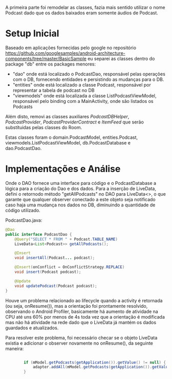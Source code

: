 A primeira parte foi remodelar as classes, fazia mais sentido utilizar o nome Podcast dado que os dados baixados eram somente áudios de Podcast.

# Setup Inicial

Baseado em aplicações fornecidas pelo google no repositório https://github.com/googlesamples/android-architecture-components/tree/master/BasicSample eu separei as classes dentro do package "db" entre os packages menores:

*  "dao" onde está localizado o PodcastDao, responsável pelas operações com o DB, fornecendo entidades e persistindo as mudanças para o DB.
*  "entities" onde está localizado a classe Podcast, responsável por representar a tabela de podcast no DB
*  "viewmodels" onde está localizada a classe ListPodcastViewModel, responsável pelo binding com a MainActivity, onde são listados os Podcasts

Além disto, removi as classes auxiliares *PodcastDBHelper*, *PodcastProvider*, *PodcastProviderContract* e *ItemFeed* que serão substítuidas pelas classes do Room.

Estas classes foram o domain.PodcastModel, entities.Podcast, viewmodels.ListPodcastViewModel, db.PodcastDatabase e dao.PodcastDao.

# Implementações e Análise

Onde o DAO fornece uma interface para código e o PodcastDatabase a lógica para a criação do Dao e dos dados. Para a inserção de LiveData, defini o retornodo método "getAllPodcasts" no DAO para LiveData<>, o que garante que qualquer observer conectado a este objeto seja notificado caso haja uma mudança nos dados no DB, diminuindo a quantidade de código utilizado.

PodcastDao.java:

```Java
@Dao
public interface PodcastDao {
    @Query("SELECT * FROM " + Podcast.TABLE_NAME)
    LiveData<List<Podcast>> getAllPodcasts();

    @Insert
    void insertAll(Podcast... podcast);

    @Insert(onConflict = OnConflictStrategy.REPLACE)
    void insert(Podcast podcast);

    @Update
    void updatePodcast(Podcast podcast);
}

```

Houve um problema relacionado ao lifecycle quando a activity é retornada (ou seja, onResume()), mas a orientação foi prontamente resolvido, observando o Android Profiler, basicamente há aumento de atividade na CPU até uns 60% por menos de 4s toda vez que a orientação é modificada mas não há atividade na rede dado que o LiveData já mantém os dados guardados e atualizados.

Para resolver este problema, foi necessário checar se o objeto LiveData existia e adicionar o observer novamente no onResume(), da seguinte maneira:

```Java

        if (mModel.getPodcasts(getApplication()).getValue() != null) {
            adapter.addAll(mModel.getPodcasts(getApplication()).getValue());
        }
```


